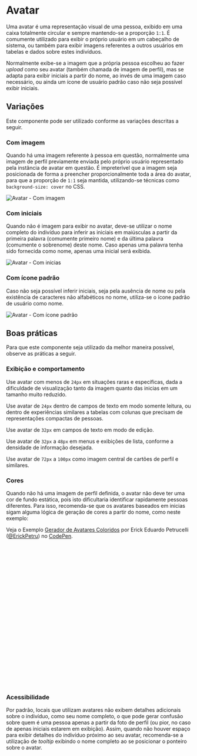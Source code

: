 # Avatar

Uma avatar é uma representação visual de uma pessoa, exibido em uma caixa totalmente circular e sempre mantendo-se a proporção `1:1`. É comumente utilizado para exibir o próprio usuário em um cabeçalho de sistema, ou também para exibir imagens referentes a outros usuários em tabelas e dados sobre estes indivíduos.

Normalmente exibe-se a imagem que a própria pessoa escolheu ao fazer _upload_ como seu avatar (também chamada de imagem de perfil), mas se adapta para exibir iniciais a partir do nome, ao invés de uma imagem caso necessário, ou ainda um ícone de usuário padrão caso não seja possível exibir iniciais.

<LinkToCpsElements name="avatar" />

## Variações

Este componente pode ser utilizado conforme as variações descritas a seguir.

### Com imagem

Quando há uma imagem referente à pessoa em questão, normalmente uma imagem de perfil previamente enviada pelo próprio usuário representado pela instância de avatar em questão. É impreterível que a imagem seja posicionada de forma a preencher proporcionalmente toda a área do avatar, para que a proporção de `1:1` seja mantida, utilizando-se técnicas como `background-size: cover` no CSS.

![Avatar - Com imagem](~@source/assets/images/component-avatar-image.png)

### Com iniciais

Quando não é imagem para exibir no avatar, deve-se utilizar o nome completo do indivíduo para inferir as iniciais em maiúsculas a partir da primeira palavra (comumente primeiro nome) e da última palavra (comumente o sobrenome) deste nome. Caso apenas uma palavra tenha sido fornecida como nome, apenas uma inicial será exibida.

![Avatar - Com inicias](~@source/assets/images/component-avatar-initials.png)

### Com ícone padrão

Caso não seja possível inferir iniciais, seja pela ausência de nome ou pela existência de caracteres não alfabéticos no nome, utiliza-se o ícone padrão de usuário como nome.

![Avatar - Com ícone padrão](~@source/assets/images/component-avatar-icon.png)

## Boas práticas

Para que este componente seja utilizado da melhor maneira possível, observe as práticas a seguir.

### Exibição e comportamento

Use avatar com menos de `24px` em situações raras e específicas, dada a dificuldade de visualização tanto da imagem quanto das inicias em um tamanho muito reduzido.

Use avatar de `24px` dentro de campos de texto em modo somente leitura, ou dentro de experiências similares a tabelas com colunas que precisam de representações compactas de pessoas.

Use avatar de `32px` em campos de texto em modo de edição.

Use avatar de `32px` a `48px` em menus e exibições de lista, conforme a densidade de informação desejada.

Use avatar de `72px` a `100px` como imagem central de cartões de perfil e similares.

### Cores

Quando não há uma imagem de perfil definida, o avatar não deve ter uma cor de fundo estática, pois isto dificultaria identificar rapidamente pessoas diferentes. Para isso, recomenda-se que os avatares baseados em inicias sigam alguma lógica de geração de cores a partir do nome, como neste exemplo:

<p class="codepen" data-height="430" data-theme-id="dark" data-default-tab="result" data-slug-hash="VwyWMOE" data-user="ErickPetru" style="height: 430px">
  <span>Veja o Exemplo <a href="https://codepen.io/ErickPetru/pen/VwyWMOE">
  Gerador de Avatares Coloridos</a> por Erick Eduardo Petrucelli (<a href="https://codepen.io/ErickPetru">@ErickPetru</a>)
  no <a href="https://codepen.io">CodePen</a>.</span>
</p>
<script async src="https://cpwebassets.codepen.io/assets/embed/ei.js"></script>

### Acessibilidade

Por padrão, locais que utilizam avatares não exibem detalhes adicionais sobre o indivíduo, como seu nome completo, o que pode gerar confusão sobre quem é uma pessoa apenas a partir da foto de perfil (ou pior, no caso de apenas iniciais estarem em exibição). Assim, quando não houver espaço para exibir detalhes do indivíduo próximo ao seu avatar, recomenda-se a utilização de _tooltip_ exibindo o nome completo ao se posicionar o ponteiro sobre o avatar.

